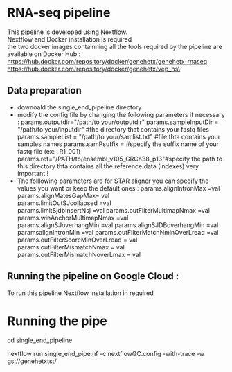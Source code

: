 # RNA-seq pipeline 
This pipeline is developed using Nextflow. \
Nextflow and Docker installation is required \
the two docker images containning all the tools required by the pipeline are available on Docker Hub : \
https://hub.docker.com/repository/docker/genehetx/genehetx-rnaseq \
https://hub.docker.com/repository/docker/genehetx/vep_hs\

## Data preparation 
* downoald the single_end_pipeline directory 
* modify the config file by changing the following parameters if necessary :
params.outputdir="/path/to your/outputdir"
params.sampleInputDir = "/path/to your/inputdir" #the directory that contains your fastq files 
params.sampleList = "/path/to your/samlist.txt" #file thta contains your samples names 
params.samPsuffix = #specify the suffix name of your fastq file (ex: _R1_001)
params.ref="/PATH/to/ensembl_v105_GRCh38_p13"#specify the path to this directory thta contains all the reference data (indexes) very important !
* The folllowing parameters are for STAR aligner you can specify the values you want or keep the default ones :
params.alignIntronMax =val 
params.alignMatesGapMax= val  
params.limitOutSJcollapsed =val  
params.limitSjdbInsertNsj =val
params.outFilterMultimapNmax =val 
params.winAnchorMultimapNmax =val  
params.alignSJoverhangMin =val 
params.alignSJDBoverhangMin =val  
paramsalignIntronMin =val 
params.outFilterMatchNminOverLread =val 
params.outFilterScoreMinOverLread = val 
params.outFilterMismatchNmax = val  
params.outFilterMismatchNoverLmax = val  


## Running the pipeline on Google Cloud :

To run this pipeline Nextflow installation in required 

# Running the pipe 

cd single_end_pipeline

nextflow run single_end_pipe.nf -c nextflowGC.config -with-trace  -w gs://genehetxtst/<dirName>


